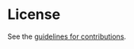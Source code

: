 # License

See the
[guidelines for contributions](https://github.com/x509-hbs/draft-x509-shbs/blob/main/CONTRIBUTING.md).
